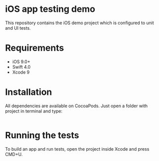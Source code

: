 # iOS app testing demo

This repository contains the iOS demo project which is configured to unit and UI tests.

# Requirements

- iOS 9.0+
- Swift 4.0
- Xcode 9

# Installation

All dependencies are available on CocoaPods. Just open a folder with project in terminal and type:
```pod install
```
# Running the tests

To build an app and run tests, open the project inside Xcode and press CMD+U.
